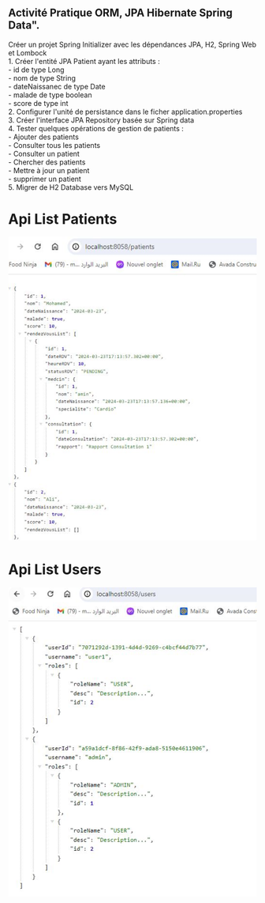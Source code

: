 <h2>Activité Pratique ORM, JPA Hibernate Spring Data".</h2>

<p>
 Créer un projet Spring Initializer avec les dépendances JPA, H2, Spring Web et Lombock <br>
1. Créer l'entité JPA Patient ayant les attributs :<br>
       - id de type Long<br>
       - nom de type String<br>
       - dateNaissanec de type Date<br>
       - malade de type boolean<br>
       - score de type int<br>
2. Configurer l'unité de persistance dans le ficher application.properties <br>
3. Créer l'interface JPA Repository basée sur Spring data<br>
4. Tester quelques opérations de gestion de patients :<br>
    - Ajouter des patients<br>
    - Consulter tous les patients<br>
    - Consulter un patient<br>
    - Chercher des patients<br>
    - Mettre à jour un patient <br>
    - supprimer un patient<br>
5. Migrer de H2 Database vers MySQL<br>
</p>
<h1>Api List Patients</h1>
<img src="capture/API_PATIENTS.JPG">

<h1>Api List Users</h1>
<img src="capture/Api_User_Role.JPG">
